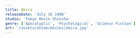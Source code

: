 ```yaml
---
title: Akira
releaseDate: 'July 16 1988'
studio: 'Tokyo Movie Shinsha'
genre: ['Apocalyptic', 'Psychological', 'Science Fiction']
art: '/assets/anime/movies/akira.jpg'
---
```

